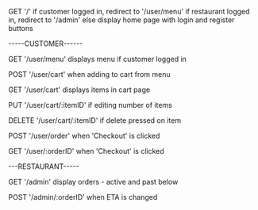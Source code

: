 GET '/'
if customer logged in, redirect to '/user/menu'
if restaurant logged in, redirect to '/admin'
else display home page with login and register buttons

-----CUSTOMER------

GET '/user/menu'
displays menu if customer logged in

POST '/user/cart'
when adding to cart from menu

GET '/user/cart'
displays items in cart page

PUT '/user/cart/:itemID'
if editing number of items

DELETE '/user/cart/:itemID'
if delete pressed on item

POST '/user/order'
when 'Checkout' is clicked

GET '/user/:orderID'
when 'Checkout' is clicked


---RESTAURANT-----

GET '/admin'
display orders - active and past below

POST '/admin/:orderID'
when ETA is changed
